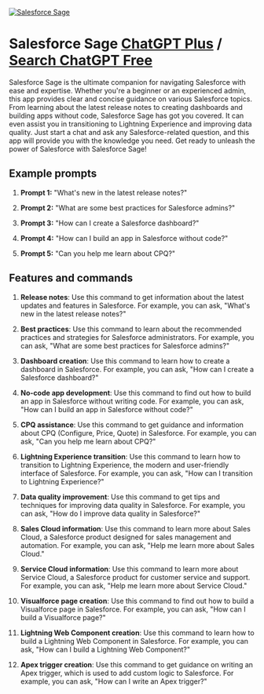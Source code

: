 
[![Salesforce Sage](https://files.oaiusercontent.com/file-NvLQNU1ccKqhkzlbJRJuIxJs?se=2123-10-16T11%3A22%3A14Z&sp=r&sv=2021-08-06&sr=b&rscc=max-age%3D31536000%2C%20immutable&rscd=attachment%3B%20filename%3D58007131-ed9f-4f05-84eb-eecda1d7d474.png&sig=V/lfoqoz%2B7MwbvvGMrGZJhEImehWZqYbRGAJX214pFQ%3D)](https://chat.openai.com/g/g-CiqdPdEfo-salesforce-sage)

# Salesforce Sage [ChatGPT Plus](https://chat.openai.com/g/g-CiqdPdEfo-salesforce-sage) / [Search ChatGPT Free](https://gptcall.net/index.html#/?search=Salesforce%20Sage)

Salesforce Sage is the ultimate companion for navigating Salesforce with ease and expertise. Whether you're a beginner or an experienced admin, this app provides clear and concise guidance on various Salesforce topics. From learning about the latest release notes to creating dashboards and building apps without code, Salesforce Sage has got you covered. It can even assist you in transitioning to Lightning Experience and improving data quality. Just start a chat and ask any Salesforce-related question, and this app will provide you with the knowledge you need. Get ready to unleash the power of Salesforce with Salesforce Sage!

## Example prompts

1. **Prompt 1:** "What's new in the latest release notes?"

2. **Prompt 2:** "What are some best practices for Salesforce admins?"

3. **Prompt 3:** "How can I create a Salesforce dashboard?"

4. **Prompt 4:** "How can I build an app in Salesforce without code?"

5. **Prompt 5:** "Can you help me learn about CPQ?"

## Features and commands

1. **Release notes**: Use this command to get information about the latest updates and features in Salesforce. For example, you can ask, "What's new in the latest release notes?"

2. **Best practices**: Use this command to learn about the recommended practices and strategies for Salesforce administrators. For example, you can ask, "What are some best practices for Salesforce admins?"

3. **Dashboard creation**: Use this command to learn how to create a dashboard in Salesforce. For example, you can ask, "How can I create a Salesforce dashboard?"

4. **No-code app development**: Use this command to find out how to build an app in Salesforce without writing code. For example, you can ask, "How can I build an app in Salesforce without code?"

5. **CPQ assistance**: Use this command to get guidance and information about CPQ (Configure, Price, Quote) in Salesforce. For example, you can ask, "Can you help me learn about CPQ?"

6. **Lightning Experience transition**: Use this command to learn how to transition to Lightning Experience, the modern and user-friendly interface of Salesforce. For example, you can ask, "How can I transition to Lightning Experience?"

7. **Data quality improvement**: Use this command to get tips and techniques for improving data quality in Salesforce. For example, you can ask, "How do I improve data quality in Salesforce?"

8. **Sales Cloud information**: Use this command to learn more about Sales Cloud, a Salesforce product designed for sales management and automation. For example, you can ask, "Help me learn more about Sales Cloud."

9. **Service Cloud information**: Use this command to learn more about Service Cloud, a Salesforce product for customer service and support. For example, you can ask, "Help me learn more about Service Cloud."

10. **Visualforce page creation**: Use this command to find out how to build a Visualforce page in Salesforce. For example, you can ask, "How can I build a Visualforce page?"

11. **Lightning Web Component creation**: Use this command to learn how to build a Lightning Web Component in Salesforce. For example, you can ask, "How can I build a Lightning Web Component?"

12. **Apex trigger creation**: Use this command to get guidance on writing an Apex trigger, which is used to add custom logic to Salesforce. For example, you can ask, "How can I write an Apex trigger?"


